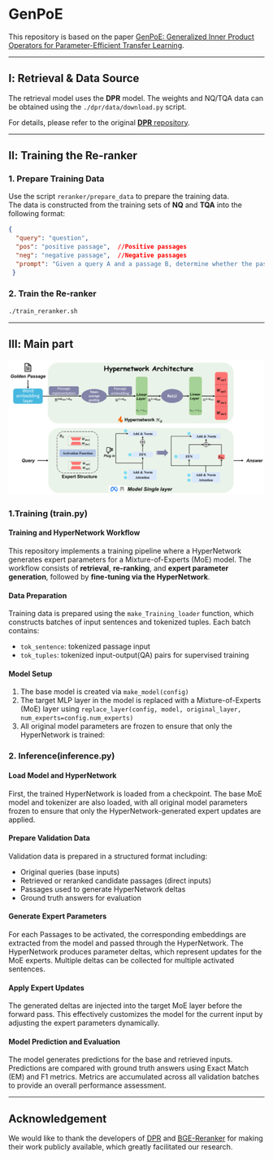 # GenPoE

This repository is based on the paper [GenPoE: Generalized Inner Product Operators for Parameter-Efficient Transfer Learning](https://openreview.net/forum?id=QRDLThn4jP).

---

## Ⅰ: Retrieval & Data Source
The retrieval model uses the **DPR** model. The weights and NQ/TQA data can be obtained using the `./dpr/data/download.py` script. 

For details, please refer to the original [**DPR** repository](https://github.com/facebookresearch/DPR/tree/main).

---
## Ⅱ: Training the Re-ranker

### 1. Prepare Training Data

Use the script `reranker/prepare_data` to prepare the training data.  
The data is constructed from the training sets of **NQ** and **TQA** into the following format:
```json
{
  "query": "question",
  "pos": "positive passage",  //Positive passages
  "neg": "negative passage",  //Negative passages
  "prompt": "Given a query A and a passage B, determine whether the passage contains an answer to the query by providing a prediction of either 'Yes' or 'No'."
 }
```

### 2. Train the Re-ranker
```bash
./train_reranker.sh
```
---
## Ⅲ: Main part
![Main Figure](images/main.png)

### 1.Training (train.py)

#### Training and HyperNetwork Workflow

This repository implements a training pipeline where a HyperNetwork generates expert parameters for a Mixture-of-Experts (MoE) model. The workflow consists of **retrieval**, **re-ranking**, and **expert parameter generation**, followed by **fine-tuning via the HyperNetwork**.

#### Data Preparation

Training data is prepared using the `make_Training_loader` function, which constructs batches of input sentences and tokenized tuples. Each batch contains:

- `tok_sentence`: tokenized passage input
- `tok_tuples`: tokenized input-output(QA) pairs for supervised training

#### Model Setup

1. The base model is created via `make_model(config)`  
2. The target MLP layer in the model is replaced with a Mixture-of-Experts (MoE) layer using `replace_layer(config, model, original_layer, num_experts=config.num_experts)`  
3. All original model parameters are frozen to ensure that only the HyperNetwork is trained:


### 2. Inference(inference.py)

#### Load Model and HyperNetwork

First, the trained HyperNetwork is loaded from a checkpoint. The base MoE model and tokenizer are also loaded, with all original model parameters frozen to ensure that only the HyperNetwork-generated expert updates are applied.


#### Prepare Validation Data

Validation data is prepared in a structured format including:

- Original queries (base inputs)  
- Retrieved or reranked candidate passages (direct inputs)  
- Passages used to generate HyperNetwork deltas  
- Ground truth answers for evaluation  


####  Generate Expert Parameters

For each Passages to be activated, the corresponding embeddings are extracted from the model and passed through the HyperNetwork. The HyperNetwork produces parameter deltas, which represent updates for the MoE experts. Multiple deltas can be collected for multiple activated sentences.


#### Apply Expert Updates

The generated deltas are injected into the target MoE layer before the forward pass. This effectively customizes the model for the current input by adjusting the expert parameters dynamically.


#### Model Prediction and Evaluation

The model generates predictions for the base and retrieved inputs. Predictions are compared with ground truth answers using Exact Match (EM) and F1 metrics. Metrics are accumulated across all validation batches to provide an overall performance assessment.


---

## Acknowledgement

We would like to thank the developers of [DPR](https://github.com/facebookresearch/DPR/tree/main) and [BGE-Reranker](https://huggingface.co/BAAI/bge-reranker-v2-gemma) for making their work publicly available, which greatly facilitated our research.


